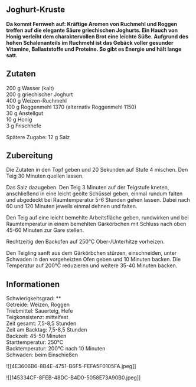 ## Joghurt-Kruste

**Da kommt Fernweh auf: Kräftige Aromen von Ruchmehl und Roggen treffen auf die elegante Säure griechischen Joghurts. Ein Hauch von Honig verleiht dem charaktervollen Brot eine leichte Süße. Aufgrund des hohen Schalenanteils im Ruchmehl ist das Gebäck voller gesunder Vitamine, Ballaststoffe und Proteine. So gibt es Energie und hält lange satt.**

## Zutaten

200 g Wasser (kalt)  
200 g griechischer Joghurt  
400 g Weizen-Ruchmehl  
100 g Roggenmehl 1370 (alternativ Roggenmehl 1150)  
30 g Anstellgut  
10 g Honig  
3 g Frischhefe

Spätere Zugabe:
12 g Salz

## Zubereitung

Die Zutaten in den Topf geben und 20 Sekunden auf Stufe 4 mischen. Den Teig 30 Minuten quellen lassen.

Das Salz dazugeben. Den Teig 3 Minuten auf der Teigstufe kneten, anschließend in eine leicht geölte Schüssel geben, einmal rundum falten und abgedeckt bei Raumtemperatur 5-6 Stunden gehen lassen. Dabei nach 60 und 120 Minuten jeweils einmal dehnen und falten.

Den Teig auf eine leicht bemehlte Arbeitsfläche geben, rundwirken und bei Raumtemperatur in einem bemehlten Gärkörbchen mit Schluss nach oben 45-60 Minuten zur Gare stellen.

Rechtzeitig den Backofen auf 250°C Ober-/Unterhitze vorheizen.

Den Teigling sanft aus dem Gärkörbchen stürzen, einschneiden, unter Schwaden in den vorgeheizten Ofen geben und 10 Minuten backen. Die Temperatur auf 200°C reduzieren und weitere 35-40 Minuten backen.

## Informationen

Schwierigkeitsgrad: **  
Getreide: Weizen, Roggen  
Triebmittel: Sauerteig, Hefe  
Teigkonsistenz: mittelfest  
Zeit gesamt: 7,5-8,5 Stunden  
Zeit am Backtag: 7,5-8,5 Stunden  
Backzeit: 45-50 Minuten  
Starttemperatur: 250°C  
Backtemperatur: 200°C nach 10 Minuten   
Schwaden: beim Einschießen

![[4E3606B6-8B4E-4751-B6F5-FEFA5F0105FA.jpeg]]

![[145334CF-8FEB-48DC-B4D0-5058E73A90B0.jpeg]]

